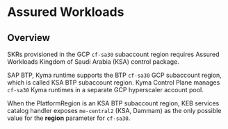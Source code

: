 # Assured Workloads

## Overview

SKRs provisioned in the GCP `cf-sa30` subaccount region requires Assured Workloads Kingdom of Saudi Arabia (KSA) control package.

SAP BTP, Kyma runtime supports the BTP `cf-sa30` GCP subaccount region, which is called KSA BTP subaccount region.
Kyma Control Plane manages `cf-sa30` Kyma runtimes in a separate GCP hyperscaler account pool.

When the PlatformRegion is an KSA BTP subaccount region, KEB services catalog handler exposes
`me-central2` (KSA, Dammam) as the only possible value for the **region** parameter for `cf-sa30`.
